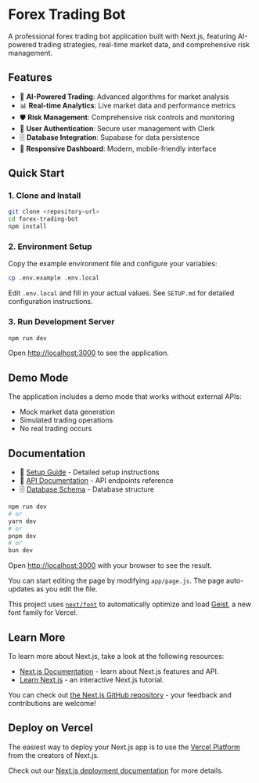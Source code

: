 # Forex Trading Bot

A professional forex trading bot application built with Next.js, featuring AI-powered trading strategies, real-time market data, and comprehensive risk management.

## Features

- 🤖 **AI-Powered Trading**: Advanced algorithms for market analysis
- 📊 **Real-time Analytics**: Live market data and performance metrics
- 🛡️ **Risk Management**: Comprehensive risk controls and monitoring
- 👤 **User Authentication**: Secure user management with Clerk
- 🗄️ **Database Integration**: Supabase for data persistence
- 📱 **Responsive Dashboard**: Modern, mobile-friendly interface

## Quick Start

### 1. Clone and Install
```bash
git clone <repository-url>
cd forex-trading-bot
npm install
```

### 2. Environment Setup
Copy the example environment file and configure your variables:

```bash
cp .env.example .env.local
```

Edit `.env.local` and fill in your actual values. See `SETUP.md` for detailed configuration instructions.

### 3. Run Development Server
```bash
npm run dev
```

Open [http://localhost:3000](http://localhost:3000) to see the application.

## Demo Mode

The application includes a demo mode that works without external APIs:
- Mock market data generation
- Simulated trading operations
- No real trading occurs

## Documentation

- 📖 [Setup Guide](SETUP.md) - Detailed setup instructions
- 🔧 [API Documentation](SETUP.md#api-endpoints) - API endpoints reference
- 🗄️ [Database Schema](SETUP.md#database-schema) - Database structure

```bash
npm run dev
# or
yarn dev
# or
pnpm dev
# or
bun dev
```

Open [http://localhost:3000](http://localhost:3000) with your browser to see the result.

You can start editing the page by modifying `app/page.js`. The page auto-updates as you edit the file.

This project uses [`next/font`](https://nextjs.org/docs/app/building-your-application/optimizing/fonts) to automatically optimize and load [Geist](https://vercel.com/font), a new font family for Vercel.

## Learn More

To learn more about Next.js, take a look at the following resources:

- [Next.js Documentation](https://nextjs.org/docs) - learn about Next.js features and API.
- [Learn Next.js](https://nextjs.org/learn) - an interactive Next.js tutorial.

You can check out [the Next.js GitHub repository](https://github.com/vercel/next.js) - your feedback and contributions are welcome!

## Deploy on Vercel

The easiest way to deploy your Next.js app is to use the [Vercel Platform](https://vercel.com/new?utm_medium=default-template&filter=next.js&utm_source=create-next-app&utm_campaign=create-next-app-readme) from the creators of Next.js.

Check out our [Next.js deployment documentation](https://nextjs.org/docs/app/building-your-application/deploying) for more details.
